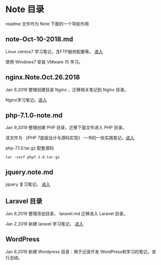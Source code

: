 # Note 目录 #
readme 文件作为 Note 下面的一个导航作用

## note-Oct-10-2018.md ##
Linux centos7 学习笔记，含FTP服务配置等。 [进入](https://github.com/huimingdeng/hello-world/blob/master/Note/note-Oct-10-2018.md "CentOS7 笔记")

使用 Windows7 安装 VMware 15 学习。

## nginx.Note.Oct.26.2018 ##
Jan 9,2019 整理创建目录 Nginx ，迁移相关笔记到 Nginx 目录。

Nginx学习笔记。[进入](https://github.com/huimingdeng/hello-world/blob/master/Note/Nginx/nginx.Note.Oct.26.2018.md "Nginx 学习笔记")

## php-7.1.0-note.md ##
Jan 9,2019 整理创建 PHP 目录，迁移下面文件进入 PHP 目录。

该文件为 《PHP 7底层设计与源码实现》 一书的一些实践笔记。[进入](https://github.com/huimingdeng/hello-world/blob/master/Note/PHP/php-7.1.0-note.md "php7.1.0-源码分析")

php-7.1.0.tar.gz 配套源码

    tar -zxvf php7.1.0.tar.gz

## jquery.note.md ##
jquery 复习笔记。 [进入](https://github.com/huimingdeng/hello-world/blob/master/Note/jquery.note.md "jQuery 复习笔记")

## Laravel 目录 ##
Jan 9,2019 整理添加目录， laravel.md 迁移进入 Laravel 目录。

Jan 2,2019 新建 laravel 学习笔记。 [进入](https://github.com/huimingdeng/hello-world/blob/master/Note/Laravel/laravel.md "Laravel 学习笔记")

## WordPress ##
Jan 9,2019 新建 Wordpress 目录：用于记录开发 WordPress和学习的笔记，进行总结。